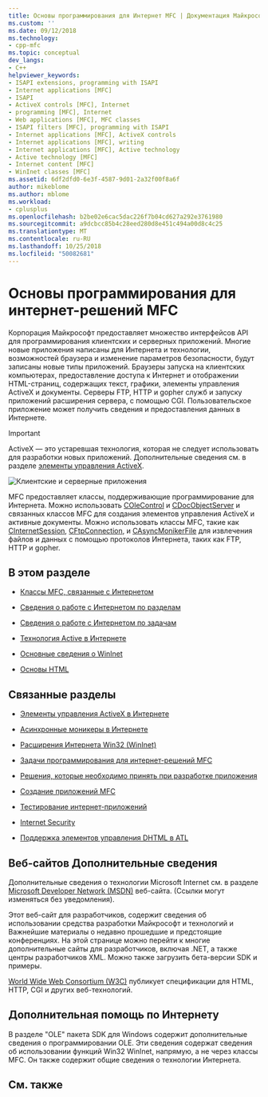 ```yaml
---
title: Основы программирования для Интернет MFC | Документация Майкрософт
ms.custom: ''
ms.date: 09/12/2018
ms.technology:
- cpp-mfc
ms.topic: conceptual
dev_langs:
- C++
helpviewer_keywords:
- ISAPI extensions, programming with ISAPI
- Internet applications [MFC]
- ISAPI
- ActiveX controls [MFC], Internet
- programming [MFC], Internet
- Web applications [MFC], MFC classes
- ISAPI filters [MFC], programming with ISAPI
- Internet applications [MFC], ActiveX controls
- Internet applications [MFC], writing
- Internet applications [MFC], Active technology
- Active technology [MFC]
- Internet content [MFC]
- WinInet classes [MFC]
ms.assetid: 6df2dfd0-6e3f-4587-9d01-2a32f00f8a6f
author: mikeblome
ms.author: mblome
ms.workload:
- cplusplus
ms.openlocfilehash: b2be02e6cac5dac226f7b04cd627a292e3761980
ms.sourcegitcommit: a9dcbcc85b4c28eed280d8e451c494a00d8c4c25
ms.translationtype: MT
ms.contentlocale: ru-RU
ms.lasthandoff: 10/25/2018
ms.locfileid: "50082681"
---
```

# <a name="mfc-internet-programming-basics"></a>Основы программирования для интернет-решений MFC

Корпорация Майкрософт предоставляет множество интерфейсов API для программирования клиентских и серверных приложений. Многие новые приложения написаны для Интернета и технологии, возможностей браузера и изменение параметров безопасности, будут записаны новые типы приложений. Браузеры запуска на клиентских компьютерах, предоставление доступа к Интернет и отображении HTML-страниц, содержащих текст, графики, элементы управления ActiveX и документы. Серверы FTP, HTTP и gopher служб и запуску приложений расширения сервера, с помощью CGI. Пользовательское приложение может получить сведения и предоставления данных в Интернете.

>[!IMPORTANT]
> ActiveX — это устаревшая технология, которая не следует использовать для разработки новых приложений. Дополнительные сведения см. в разделе [элементы управления ActiveX](activex-controls.md).

![Клиентские и серверные приложения](../mfc/media/vc38bq1.gif "vc38bq1")

MFC предоставляет классы, поддерживающие программирование для Интернета. Можно использовать [COleControl](../mfc/reference/colecontrol-class.md) и [CDocObjectServer](../mfc/reference/cdocobjectserver-class.md) и связанных классов MFC для создания элементов управления ActiveX и активные документы. Можно использовать классы MFC, такие как [CInternetSession](../mfc/reference/cinternetsession-class.md), [CFtpConnection](../mfc/reference/cftpconnection-class.md), и [CAsyncMonikerFile](../mfc/reference/casyncmonikerfile-class.md) для извлечения файлов и данных с помощью протоколов Интернета, таких как FTP, HTTP и gopher.

## <a name="in-this-section"></a>В этом разделе

- [Классы MFC, связанные с Интернетом](../mfc/internet-related-mfc-classes.md)

- [Сведения о работе с Интернетом по разделам](../mfc/internet-information-by-topic.md)

- [Сведения о работе с Интернетом по задачам](../mfc/internet-information-by-task.md)

- [Технология Active в Интернете](../mfc/active-technology-on-the-internet.md)

- [Основные сведения о WinInet](../mfc/wininet-basics.md)

- [Основы HTML](../mfc/html-basics.md)

## <a name="related-sections"></a>Связанные разделы

- [Элементы управления ActiveX в Интернете](../mfc/activex-controls-on-the-internet.md)

- [Асинхронные моникеры в Интернете](../mfc/asynchronous-monikers-on-the-internet.md)

- [Расширения Интернета Win32 (WinInet)](../mfc/win32-internet-extensions-wininet.md)

- [Задачи программирования для интернет-решений MFC](../mfc/mfc-internet-programming-tasks.md)

- [Решения, которые необходимо принять при разработке приложения](../mfc/application-design-choices.md)

- [Создание приложений MFC](../mfc/writing-mfc-applications.md)

- [Тестирование интернет-приложений](../mfc/testing-internet-applications.md)

- [Internet Security](../mfc/internet-security-cpp.md)

- [Поддержка элементов управления DHTML в ATL](../atl/atl-support-for-dhtml-controls.md)

##  <a name="_core_web_sites_for_more_information"></a> Веб-сайтов Дополнительные сведения

Дополнительные сведения о технологии Microsoft Internet см. в разделе [Microsoft Developer Network (MSDN)](http://go.microsoft.com/fwlink/p/?linkid=56322) веб-сайта. (Ссылки могут изменяться без уведомления).

Этот веб-сайт для разработчиков, содержит сведения об использовании средства разработки Майкрософт и технологий и Важнейшие материалы о недавно прошедшие и предстоящие конференциях. На этой странице можно перейти к многие дополнительные сайты для разработчиков, включая .NET, а также центры разработчиков XML. Можно также загрузить бета-версии SDK и примеры.

[World Wide Web Consortium (W3C)](http://go.microsoft.com/fwlink/p/?linkid=37125) публикует спецификации для HTML, HTTP, CGI и других веб-технологий.

##  <a name="_core_more_internet_help"></a> Дополнительная помощь по Интернету

В разделе "OLE" пакета SDK для Windows содержит дополнительные сведения о программировании OLE. Эти сведения содержат сведения об использовании функций Win32 WinInet, напрямую, а не через классы MFC. Он также содержит общие сведения о технологии Интернета.

## <a name="see-also"></a>См. также

